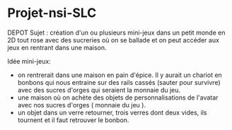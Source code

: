 # Projet-nsi-SLC
DEPOT
Sujet : création d'un ou plusieurs mini-jeux dans un petit monde en 2D tout rose avec des sucreries où on se ballade et on peut accéder aux jeux en  rentrant dans une maison. 

Idée mini-jeux:
  - on rentrerait dans une maison en pain d'épice. Il y aurait un chariot en bonbons qui nous entraine sur des rails cassés (sauter pour survivre) avec des sucres d'orges qui seraient la monnaie du jeu.
  - une maison où on achète des objets de personnalisations de l'avatar avec nos sucres d'orges ( monnaie du jeu ).
  - un objet dans un verre retourner, trois verres dont deux vides, ils tournent et il faut retrouver le bonbon. 
  
